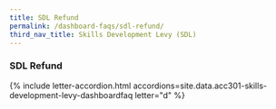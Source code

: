 ```yaml
---
title: SDL Refund
permalink: /dashboard-faqs/sdl-refund/
third_nav_title: Skills Development Levy (SDL)
---
```


### SDL Refund

{% include letter-accordion.html accordions=site.data.acc301-skills-development-levy-dashboardfaq letter="d" %}